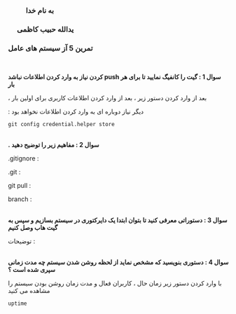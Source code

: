 ### &emsp; &emsp; به نام خدا ###
### &emsp; یدالله حبیب کاظمی ###
### تمرین 5 آز سیستم های عامل ###
<br>

__کردن نیاز به وارد کردن اطلاعات نباشد push سوال 1 : گیت را کانفیگ نمایید تا برای هر بار__

، بعد از وارد کردن دستور زیر ، بعد از وارد کردن اطلاعات کاربری برای اولین بار  

: دیگر نیاز دوباره ای به وارد کردن اطلاعات نخواهد بود 

`git config credential.helper store`
<br><br>

__. سوال 2 : مفاهیم زیر را توضیح دهید__

.gitignore :

.git :

git pull :

branch :
<br><br>

__سوال 3 : دستوراتی معرفی کنید تا بتوان ابتدا یک دایرکتوری در سیستم بسازیم و سپس به گیت هاب وصل کنیم__

توضیحات :
<br><br>

__سوال 4 : دستوری بنویسید که مشخص نماید از لحظه روشن شدن سیستم چه مدت زمانی سپری شده است ؟__

با وارد کردن دستور زیر زمان حال ، کاربران فعال و مدت زمان روشن بودن سیستم را مشاهده می کنید 

`uptime`

